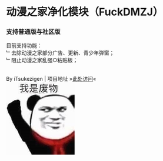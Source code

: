 # 动漫之家净化模块（FuckDMZJ）
### 支持普通版与社区版

目前支持功能：<br>
﹂去除动漫之家部分广告、更新、青少年弹窗；<br>
﹂阻止动漫之家乱强○粘贴板；

<br>By iTsukezigen | 
项目地址 »[此处访问](https://github.com/cokkeijigen/FuckDMZJ)«
<br>![Image text](https://raw.githubusercontent.com/Xposed-Modules-Repo/ss.colytitse.fuckdmzj/main/image.jpg)
